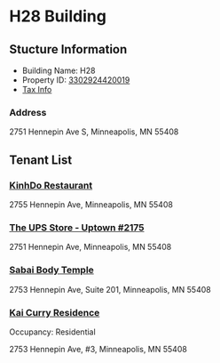 H28 Building
===========

## Stucture Information

* Building Name: H28
* Property ID: [3302924420019](http://apps.ci.minneapolis.mn.us/PIApp/GeneralInfoRpt.aspx?pid=3302924420019)
* [Tax Info](http://www16.co.hennepin.mn.us/pins/printdetails.jsp?pid=3302924420019)

### Address
2751 Hennepin Ave S,
Minneapolis, MN 55408

## Tenant List

### [KinhDo Restaurant](http://www.kinhdo.com)
2755 Hennepin Ave, Minneapolis, MN 55408

### [The UPS Store - Uptown #2175](http://minneapolis-mn-2175.theupsstorelocal.com)
2751 Hennepin Ave, Minneapolis, MN 55408

### [Sabai Body Temple](http://www.sabaibodytemple.com)
2753 Hennepin Ave, Suite 201, Minneapolis, MN 55408

### [Kai Curry Residence](http://www.kai.land)
Occupancy: Residential

2753 Hennepin Ave, #3, Minneapolis, MN 55408
